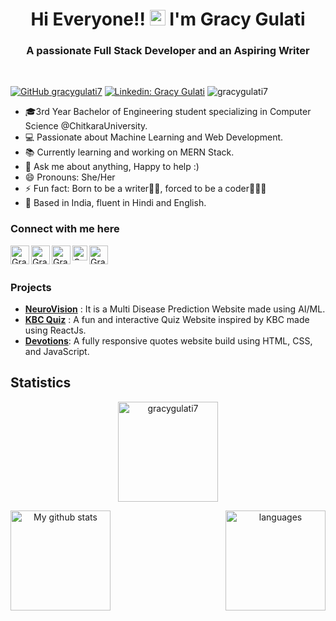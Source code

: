 <h1 align="center">Hi Everyone!! <img src="https://media.giphy.com/media/hvRJCLFzcasrR4ia7z/giphy.gif" width="25px"> I'm Gracy Gulati</h1>
<h3 align="center">A passionate Full Stack Developer and an Aspiring Writer</h3>
<br>

[![GitHub gracygulati7](https://img.shields.io/github/followers/gracygulati7?label=follow&style=social)](https://github.com/gracygulati7)
[![Linkedin: Gracy Gulati](https://img.shields.io/badge/-Gracy%20Gulati-blue?style=flat-square&logo=Linkedin&logoColor=white&link=https://www.linkedin.com/in/gracy-gulati-956061292/)](https://www.linkedin.com/in/gracy-gulati-956061292/)
<img src="https://komarev.com/ghpvc/?username=gracygulati7&label=Visitors&color=blue&style=plastic" alt="gracygulati7" />


- 🎓3rd Year Bachelor of Engineering student specializing in Computer Science @ChitkaraUniversity.
- 💻 Passionate about Machine Learning and Web Development.
- 📚 Currently learning and working on MERN Stack.
- 💬 Ask me about anything, Happy to help :)
- 😄 Pronouns: She/Her
- ⚡ Fun fact: Born to be a writer✍🏻, forced to be a coder👩🏻‍💻
- 📍 Based in India, fluent in Hindi and English.

### Connect with me here

<a href="https://www.linkedin.com/in/gracy-gulati-956061292/">
<img align="left" alt="Gracy Gulati | Linkedin" width="30px" src="https://img.icons8.com/color/48/000000/linkedin.png"/>
</a>

<a href="https://twitter.com/Gracy_Gulati?lang=en">
<img align="left" alt="Gracy Gulati | Twitter" width="30px" src="https://img.icons8.com/color/48/000000/twitter.png" />
</a> 

<a href="https://www.instagram.com/gracy_gulati/">
<img align="left" alt="Gracy Gulati | Instagram" width="30px" src="https://img.icons8.com/fluent/48/000000/instagram-new.png" />
</a>

<a href="https://leetcode.com/u/gracy_gulati/">
<img align="left" alt="Gracy Gulati | Leetcode" width="24px" src="https://cdn.iconscout.com/icon/free/png-512/leetcode-3628885-3030025.png" />
</a>

<a href="mailto:gracy331.be22@chitkara.edu.in">
  <img align="left" alt="Gracy Gulati | Email" width="30px" src="https://static.vecteezy.com/system/resources/previews/020/964/377/non_2x/gmail-mail-icon-for-web-design-free-png.png" />
</a>

<br><br>

### Projects

- **[NeuroVision](https://multiple-disease-prediction-apse-aiml.streamlit.app/)** : It is a Multi Disease Prediction Website made using AI/ML. 
- **[KBC Quiz](https://gracygulati7.github.io/KBC/)** : A fun and interactive Quiz Website inspired by KBC made using ReactJs.
- **[Devotions](https://gracygulati7.github.io/DEVOTIONS/)**: A fully responsive quotes website build using HTML, CSS, and JavaScript.

## Statistics

<p align="center">
<img height="160"  src="https://github-readme-streak-stats.herokuapp.com/?user=gracygulati7&theme=tokyonight" alt="gracygulati7"/> 
</p>

<p align="center">
<img align="left" src="https://github-readme-stats.vercel.app/api?username=gracygulati7&show_icons=true&theme=tokyonight" alt="My github stats" height="160"/></p>

<p align="center">
<img align="right" height= "160" src="https://github-readme-stats.vercel.app/api/top-langs/?username=gracygulati7&layout=compact&theme=tokyonight" alt="languages"/> 
</p>
